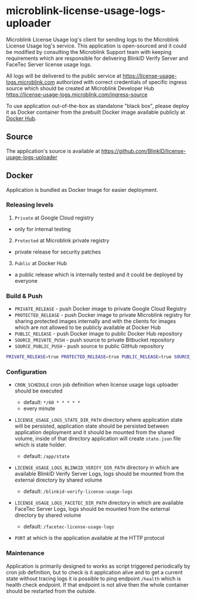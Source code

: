 # microblink-license-usage-logs-uploader

Microblink License Usage log's client for sending logs to the Microblink License Usage log's service. This application is open-sourced and it could be modified by consulting the Microblink Support team with keeping requirements which are responsible for delivering BlinkID Verify Server and FaceTec Server license usage logs.  

All logs will be delivered to the public service at https://license-usage-logs.microblink.com authorized with correct credentials of specific ingress source which should be created at Microblink Developer Hub https://license-usage-logs.microblink.com/ingress-source  

To use application out-of-the-box as standalone "black box", please deploy it as Docker container from the prebuilt Docker image available publicly at [Docker Hub](https://hub.docker.com/r/microblink/license-usage-logs-uploader).

## Source

The application's source is available at https://github.com/BlinkID/license-usage-logs-uploader

## Docker

Application is bundled as Docker Image for easier deployment.

### Releasing levels

1. `Private` at Google Cloud registry
  - only for internal testing

2. `Protected` at Microblink private registry
  - private release for security patches

3. `Public` at Docker Hub
  - a public release which is internally tested and it could be deployed by everyone
### Build & Push

- `PRIVATE_RELEASE` - push Docker image to private Google Cloud Registry
- `PROTECTED_RELEASE` - push Docker image to private Microblink registry for sharing protected images internally and with the clients for images which are not allowed to be publicly available at Docker Hub
- `PUBLIC_RELEASE` - push Docker image to public Docker Hub repository
- `SOURCE_PRIVATE_PUSH` - push source to private Bitbucket repository
- `SOURCE_PUBLIC_PUSH` - push source to public GitHub repository

```bash
PRIVATE_RELEASE=true PROTECTED_RELEASE=true PUBLIC_RELEASE=true SOURCE_PRIVATE_PUSH=true SOURCE_PUBLIC_PUSH=true ./build-and-push.sh
```


### Configuration

- `CRON_SCHEDULE` cron job definition when license usage logs uploader should be executed
  - default: `*/60 * * * * *` 
  - every minute

- `LICENSE_USAGE_LOGS_STATE_DIR_PATH` directory where application state will be persisted, application state should be persisted between application deployment and it should be mounted from the shared volume, inside of that directory application will create `state.json` file which is state holder.
  - default: `/app/state`

- `LICENSE_USAGE_LOGS_BLINKID_VERIFY_DIR_PATH` directory in which are available BlinkID Verify Server Logs, logs should be mounted from the external directory by shared volume
  - default: `/blinkid-verify-license-usage-logs`

- `LICENSE_USAGE_LOGS_FACETEC_DIR_PATH` directory in which are available FaceTec Server Logs, logs should be mounted from the external directory by shared volume
  - default: `/facetec-license-usage-logs`

- `PORT` at which is the application available at the HTTP protocol

### Maintenance

Application is primarily designed to works as script triggered periodically by cron job definition, but to check is it application alive and to get a current state without tracing logs it is possible to ping endpoint `/health` which is health check endpoint. If that endpoint is not alive then the whole container should be restarted from the outside.
